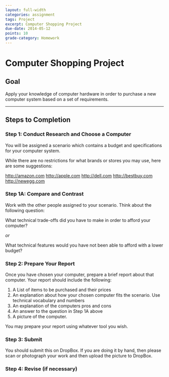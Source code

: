 ```yaml
---
layout: full-width
categories: assignment
tags: Project
excerpt: Computer Shopping Project
due-date: 2014-05-12
points: 10
grade-category: Homework
---
```



# Computer Shopping Project #

## Goal ##

Apply your knowledge of computer hardware in order to purchase a new computer system based on a set of requirements.

---

## Steps to Completion ##

### Step 1:  Conduct Research and Choose a Computer ###

You will be assigned a scenario which contains a budget and specifications for your computer system.

While there are no restrictions for what brands or stores you may use, here are some suggestions:

http://amazon.com
http://apple.com
http://dell.com
http://bestbuy.com
http://newegg.com


### Step 1A:  Compare and Contrast ###

Work with the other people assigned to your scenario.  Think about the following question:

What technical trade-offs did you have to make in order to afford your computer?

*or*

What technical features would you have not been able to afford with a lower budget?


### Step 2:  Prepare Your Report ###

Once you have chosen your computer, prepare a brief report about that computer.  Your report should include the following:

1.  A List of items to be purchased and their prices
2.  An explanation about how your chosen computer fits the scenario.  Use technical vocabulary and numbers
3.  An explanation of the computers pros and cons
4.  An answer to the question in Step 1A above
5.  A picture of the computer.


You may prepare your report using whatever tool you wish.




### Step 3:  Submit ###

You should submit this on DropBox.  If you are doing it by hand, then please scan or photograph your work and then upload the picture to DropBox.

### Step 4:  Revise (if necessary) ###



 